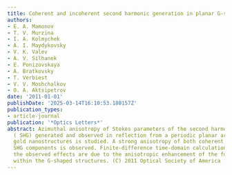 ```yaml
---
title: Coherent and incoherent second harmonic generation in planar G-shaped nanostructures
authors:
- E. A. Mamonov
- T. V. Murzina
- I. A. Kolmychek
- A. I. Maydykovsky
- V. K. Valev
- A. V. Silhanek
- E. Ponizovskaya
- A. Bratkovsky
- T. Verbiest
- V. V. Moshchalkov
- O. A. Aktsipetrov
date: '2011-01-01'
publishDate: '2025-03-14T16:10:53.180157Z'
publication_types:
- article-journal
publication: '*Optics Letters*'
abstract: Azimuthal anisotropy of Stokes parameters of the second harmonic generation
  ( SHG) generated and observed in reflection from a periodic planar area of G-shaped
  gold nanostructures is studied. A strong anisotropy of both coherent and incoherent
  SHG components is observed. Finite-difference time-domain calculations prove that
  the observed effects are due to the anisotropic enhancement of the fundamental radiation
  within the G-shaped structures. (C) 2011 Optical Society of America
---
```


